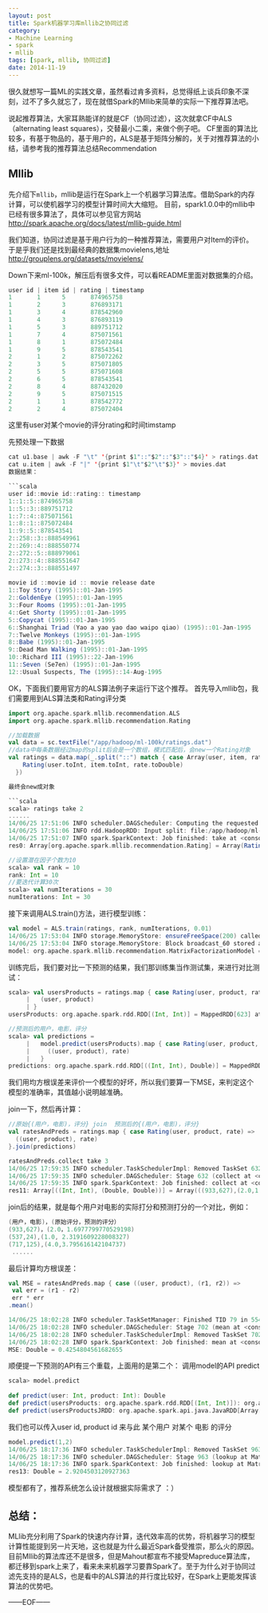 ```yaml
---
layout: post
title: Spark机器学习库mllib之协同过滤
category: 
- Machine Learning
- spark
- mllib
tags: [spark, mllib, 协同过滤]
date: 2014-11-19
---
```


很久就想写一篇ML的实践文章，虽然看过肯多资料，总觉得纸上谈兵印象不深刻，过不了多久就忘了，现在就借Spark的Mllib来简单的实际一下推荐算法吧。
  
说起推荐算法，大家耳熟能详的就是CF（协同过滤），这次就拿CF中ALS（alternating least squares），交替最小二乘，来做个例子吧。
CF里面的算法比较多，有基于物品的，基于用户的，ALS是基于矩阵分解的，关于对推荐算法的小结，请参考我的推荐算法总结Recommendation

## Mllib

先介绍下``mllib``，mllib是运行在Spark上一个机器学习算法库。借助Spark的内存计算，可以使机器学习的模型计算时间大大缩短。
目前，spark1.0.0中的mllib中已经有很多算法了，具体可以参见官方网站<http://spark.apache.org/docs/latest/mllib-guide.html>
    
我们知道，协同过滤是基于用户行为的一种推荐算法，需要用户对Item的评价。
    于是乎我们还是找到最经典的数据集movielens,地址<http://grouplens.org/datasets/movielens/>

Down下来ml-100k，解压后有很多文件，可以看README里面对数据集的介绍。

```scala
user id | item id | rating | timestamp                
1       1      5       874965758  
1       2      3       876893171  
1       3      4       878542960  
1       4      3       876893119  
1       5      3       889751712  
1       7      4       875071561  
1       8      1       875072484  
1       9      5       878543541  
2       1      2       875072262  
2       3      5       875071805  
2       5      5       875071608  
2       6      5       878543541  
2       8      4       887432020  
2       9      5       875071515  
2       1      1       878542772  
2       2      4       875072404  
```

这里有user对某个movie的评分rating和时间timstamp


先预处理一下数据

```scala
cat u1.base | awk -F "\t" '{print $1"::"$2"::"$3"::"$4}' > ratings.dat  
cat u.item | awk -F "|" '{print $1"\t"$2"\t"$3}' > movies.dat  
数据结果：

```scala
user id::movie id::rating:: timestamp  
1::1::5::874965758  
1::5::3::889751712  
1::7::4::875071561  
1::8::1::875072484  
1::9::5::878543541  
2::258::3::888549961  
2::269::4::888550774  
2::272::5::888979061  
2::273::4::888551647  
2::274::3::888551497  
  
movie id ::movie id :: movie release date  
1::Toy Story (1995)::01-Jan-1995  
2::GoldenEye (1995)::01-Jan-1995  
3::Four Rooms (1995)::01-Jan-1995  
4::Get Shorty (1995)::01-Jan-1995  
5::Copycat (1995)::01-Jan-1995  
6::Shanghai Triad (Yao a yao yao dao waipo qiao) (1995)::01-Jan-1995  
7::Twelve Monkeys (1995)::01-Jan-1995  
8::Babe (1995)::01-Jan-1995  
9::Dead Man Walking (1995)::01-Jan-1995  
10::Richard III (1995)::22-Jan-1996  
11::Seven (Se7en) (1995)::01-Jan-1995  
12::Usual Suspects, The (1995)::14-Aug-1995  
```

OK，下面我们要用官方的ALS算法例子来运行下这个推荐。
首先导入mllib包，我们需要用到ALS算法类和Rating评分类

```scala
import org.apache.spark.mllib.recommendation.ALS  
import org.apache.spark.mllib.recommendation.Rating  

//加载数据  
val data = sc.textFile("/app/hadoop/ml-100k/ratings.dat")  
//data中每条数据经过map的split后会是一个数组，模式匹配后，会new一个Rating对象  
val ratings = data.map(_.split("::") match { case Array(user, item, rate, ts) =>  
    Rating(user.toInt, item.toInt, rate.toDouble)  
  })  

最终会new成对象

```scala
scala> ratings take 2  
......  
14/06/25 17:51:06 INFO scheduler.DAGScheduler: Computing the requested partition locally  
14/06/25 17:51:06 INFO rdd.HadoopRDD: Input split: file:/app/hadoop/ml-100k/ratings.dat:0+1826544  
14/06/25 17:51:07 INFO spark.SparkContext: Job finished: take at <console>:22, took 0.062239021 s  
res0: Array[org.apache.spark.mllib.recommendation.Rating] = Array(Rating(1,1,5.0), Rating(1,2,3.0))  
```

```scala
//设置潜在因子个数为10  
scala> val rank = 10  
rank: Int = 10  
//要迭代计算30次  
scala> val numIterations = 30  
numIterations: Int = 30  
```
接下来调用ALS.train()方法，进行模型训练：

```scala
val model = ALS.train(ratings, rank, numIterations, 0.01)  
14/06/25 17:53:04 INFO storage.MemoryStore: ensureFreeSpace(200) called with curMem=84002, maxMem=308713881  
14/06/25 17:53:04 INFO storage.MemoryStore: Block broadcast_60 stored as values to memory (estimated size 200.0 B, free 294.3 MB)  
model: org.apache.spark.mllib.recommendation.MatrixFactorizationModel = org.apache.spark.mllib.recommendation.MatrixFactorizationModel@17596ee0  
```
训练完后，我们要对比一下预测的结果，我们那训练集当作测试集，来进行对比测试：

```scala
scala> val usersProducts = ratings.map { case Rating(user, product, rate) =>  
     |   (user, product)  
     | }  
usersProducts: org.apache.spark.rdd.RDD[(Int, Int)] = MappedRDD[623] at map at <console>:21  

```
```scala
//预测后的用户，电影，评分  
scala> val predictions =   
     |   model.predict(usersProducts).map { case Rating(user, product, rate) =>   
     |     ((user, product), rate)  
     |   }  
predictions: org.apache.spark.rdd.RDD[((Int, Int), Double)] = MappedRDD[632] at map at <console>:30  
```

我们用均方根误差来评价一个模型的好坏，所以我们要算一下MSE，来判定这个模型的准确率，其值越小说明越准确。

join一下，然后再计算：

```scala
//原始{(用户，电影)，评分} join  预测后的{(用户，电影)，评分}  
val ratesAndPreds = ratings.map { case Rating(user, product, rate) =>   
  ((user, product), rate)  
}.join(predictions)  
```

```scala
ratesAndPreds.collect take 3  
14/06/25 17:59:35 INFO scheduler.TaskSchedulerImpl: Removed TaskSet 632.0, whose tasks have all completed, from pool   
14/06/25 17:59:35 INFO scheduler.DAGScheduler: Stage 632 (collect at <console>:34) finished in 1.906 s  
14/06/25 17:59:35 INFO spark.SparkContext: Job finished: collect at <console>:34, took 1.939437725 s  
res11: Array[((Int, Int), (Double, Double))] = Array(((933,627),(2.0,1.6977799770529198)), ((537,24),(1.0,2.3191609228008327)), ((717,125),(4.0,3.795616142104737)))  
```

join后的结果，就是每个用户对电影的实际打分和预测打分的一个对比，例如：

```scala
(用户，电影)，(原始评分，预测的评分）
(933,627)，(2.0，1.6977799770529198)
(537,24),(1.0, 2.3191609228008327)
(717,125),(4.0,3.795616142104737)
 ......
```

最后计算均方根误差：

```scala
val MSE = ratesAndPreds.map { case ((user, product), (r1, r2)) =>   
 val err = (r1 - r2)  
 err * err  
.mean()  
```


```scala
14/06/25 18:02:28 INFO scheduler.TaskSetManager: Finished TID 79 in 554 ms on localhost (progress: 1/1)  
14/06/25 18:02:28 INFO scheduler.DAGScheduler: Stage 702 (mean at <console>:36) finished in 0.556 s  
14/06/25 18:02:28 INFO scheduler.TaskSchedulerImpl: Removed TaskSet 702.0, whose tasks have all completed, from pool   
14/06/25 18:02:28 INFO spark.SparkContext: Job finished: mean at <console>:36, took 0.585592521 s  
MSE: Double = 0.4254804561682655  
```

顺便提一下预测的API有三个重载，上面用的是第二个：
调用model的API  predict

```scala
scala> model.predict  
                                                                                                                                             
def predict(user: Int, product: Int): Double                                                                                                 
def predict(usersProducts: org.apache.spark.rdd.RDD[(Int, Int)]): org.apache.spark.rdd.RDD[org.apache.spark.mllib.recommendation.Rating]     
def predict(usersProductsJRDD: org.apache.spark.api.java.JavaRDD[Array[Byte]]): org.apache.spark.api.java.JavaRDD[Array[Byte]]          
```

我们也可以传入user id, product id 来与此 某个用户 对某个 电影 的评分

```scala
model.predict(1,2)  
14/06/25 18:17:36 INFO scheduler.TaskSchedulerImpl: Removed TaskSet 963.0, whose tasks have all completed, from pool   
14/06/25 18:17:36 INFO scheduler.DAGScheduler: Stage 963 (lookup at MatrixFactorizationModel.scala:46) finished in 0.035 s  
14/06/25 18:17:36 INFO spark.SparkContext: Job finished: lookup at MatrixFactorizationModel.scala:46, took 0.066978561 s  
res13: Double = 2.9204503120927363  
```

模型都有了，推荐系统怎么设计就根据实际需求了 ：）

## 总结：

MLlib充分利用了Spark的快速内存计算，迭代效率高的优势，将机器学习的模型计算性能提到另一片天地，这也就是为什么最近Spark备受推崇，那么火的原因。
    目前Mllib的算法库还不是很多，但是Mahout都宣布不接受Mapreduce算法库，都迁移到spark上来了，看来未来机器学习要靠Spark了。至于为什么对于协同过滤先支持的是ALS，也是看中的ALS算法的并行度比较好，在Spark上更能发挥该算法的优势吧。

——EOF——
